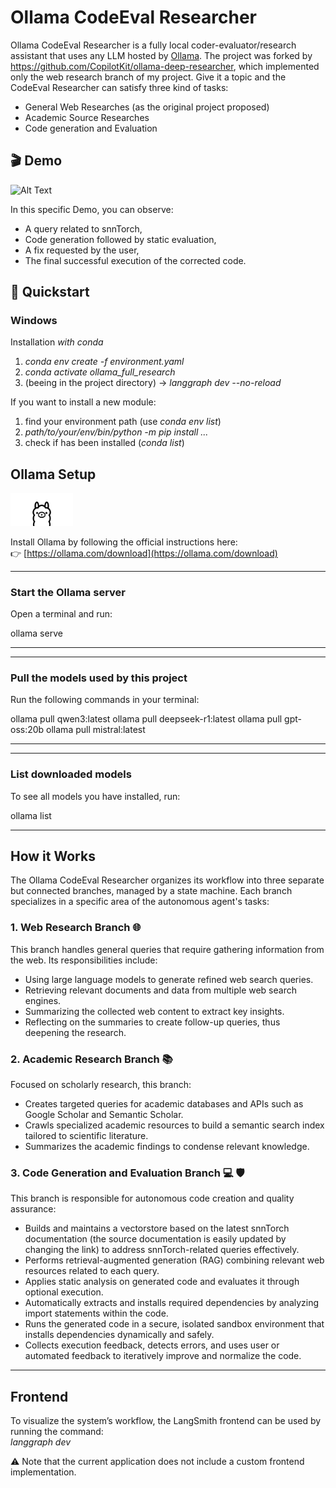 



# Ollama CodeEval Researcher
Ollama CodeEval Researcher is a fully local coder-evaluator/research assistant that uses any LLM hosted by [Ollama](https://ollama.com/search).
The project was forked by https://github.com/CopilotKit/ollama-deep-researcher, which implemented only the web research branch of my project.
Give it a topic and the CodeEval Researcher can satisfy three kind of tasks:
- General Web Researches (as the original project proposed)
- Academic Source Researches
- Code generation and Evaluation

## 🎬 Demo
![Alt Text](./assets/gif_exec.gif)


In this specific Demo, you can observe:  
- A query related to snnTorch,  
- Code generation followed by static evaluation,  
- A fix requested by the user,  
- The final successful execution of the corrected code.



## 🚀 Quickstart
### Windows

Installation *with conda*


1. *conda env create -f environment.yaml*
2. *conda activate ollama_full_research*
3. (beeing in the project directory) -> *langgraph dev --no-reload*

If you want to install a new module:

1. find your environment path (use *conda env list*)
2. *path/to/your/env/bin/python -m pip install ...*
3. check if has been installed (*conda list*)


## Ollama Setup

<img src="./assets/ollama.png" alt="Ollama Logo" width="100"/>


Install Ollama by following the official instructions here:  
👉 [https://ollama.com/download](https://ollama.com/download)

---

### Start the Ollama server

Open a terminal and run:  

ollama serve

---


---

### Pull the models used by this project

Run the following commands in your terminal:  

ollama pull qwen3:latest
ollama pull deepseek-r1:latest
ollama pull gpt-oss:20b
ollama pull mistral:latest

---

---

### List downloaded models

To see all models you have installed, run: 

ollama list

---


## How it Works

The Ollama CodeEval Researcher organizes its workflow into three separate but connected branches, managed by a state machine. Each branch specializes in a specific area of the autonomous agent's tasks:

### 1. Web Research Branch 🌐 
This branch handles general queries that require gathering information from the web. Its responsibilities include:  
- Using large language models to generate refined web search queries.  
- Retrieving relevant documents and data from multiple web search engines.  
- Summarizing the collected web content to extract key insights.  
- Reflecting on the summaries to create follow-up queries, thus deepening the research.

### 2. Academic Research Branch 📚
Focused on scholarly research, this branch:  
- Creates targeted queries for academic databases and APIs such as Google Scholar and Semantic Scholar.  
- Crawls specialized academic resources to build a semantic search index tailored to scientific literature.  
- Summarizes the academic findings to condense relevant knowledge.

### 3. Code Generation and Evaluation Branch 💻 🛡️
This branch is responsible for autonomous code creation and quality assurance:  
- Builds and maintains a vectorstore based on the latest snnTorch documentation (the source documentation is easily updated by changing the link) to address snnTorch-related queries effectively.  
- Performs retrieval-augmented generation (RAG) combining relevant web resources related to each query.  
- Applies static analysis on generated code and evaluates it through optional execution.  
- Automatically extracts and installs required dependencies by analyzing import statements within the code.  
- Runs the generated code in a secure, isolated sandbox environment that installs dependencies dynamically and safely.  
- Collects execution feedback, detects errors, and uses user or automated feedback to iteratively improve and normalize the code.

---

## Frontend

To visualize the system’s workflow, the LangSmith frontend can be used by running the command:  
*langgraph dev*

⚠️ Note that the current application does not include a custom frontend implementation.


